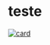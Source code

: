# teste
[![card](https://github-readme-stats.vercel.app/api?username=Icedeearth&theme=default)](https://github.com/Icedeearth/github-readme-stats)
